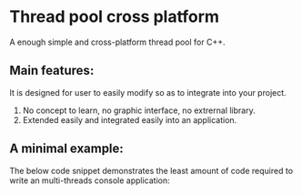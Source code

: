# Thread pool cross platform
 A enough simple and cross-platform thread pool for C++.
 
## Main features:

It is designed for user to easily modify so as to integrate into your project.

1. No concept to learn, no graphic interface, no extrernal library.
2. Extended easily and integrated easily into an application.

## A minimal example:

The below code snippet demonstrates the least amount of code required to write an multi-threads console application: 
```

```

